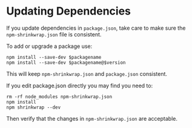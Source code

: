 # Updating Dependencies

If you update dependencies in `package.json`, take care to make sure the
`npm-shrinkwrap.json` file is consistent.

To add or upgrade a package use:

    npm install --save-dev $packagename
    npm install --save-dev $packagename@$version

This will keep `npm-shrinkwrap.json` and `package.json` consistent.

If you edit package.json directly you may find you need to:

    rm -rf node_modules npm-shrinkwrap.json
    npm install
    npm shrinkwrap --dev

Then verify that the changes in `npm-shrinkwrap.json` are acceptable.
